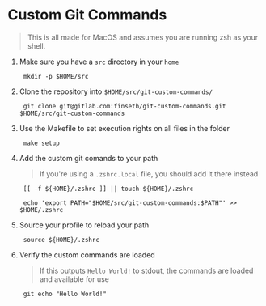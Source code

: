 # Custom Git Commands

> This is all made for MacOS and assumes you are running zsh as your shell.

1. Make sure you have a `src` directory in your `home`

        mkdir -p $HOME/src

2. Clone the repository into `$HOME/src/git-custom-commands/` 

        git clone git@gitlab.com:finseth/git-custom-commands.git $HOME/src/git-custom-commands

3. Use the Makefile to set execution rights on all files in the folder
 
        make setup

4. Add the custom git comands to your path
    > If you're using a `.zshrc.local` file, you should add it there instead

        [[ -f ${HOME}/.zshrc ]] || touch ${HOME}/.zshrc

        echo 'export PATH="$HOME/src/git-custom-commands:$PATH"' >> $HOME/.zshrc

5. Source your profile to reload your path
        
        source ${HOME}/.zshrc

6. Verify the custom commands are loaded
    > If this outputs `Hello World!` to stdout, the commands are loaded and available for use

        git echo "Hello World!"